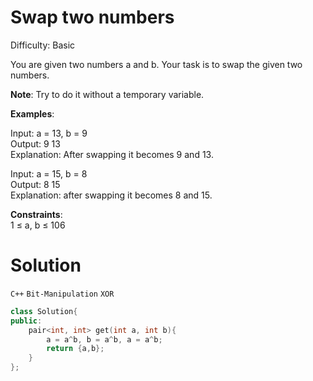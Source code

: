 # Swap two numbers  
Difficulty: Basic  

You are given two numbers a and b. Your task is to swap the given two numbers.  

**Note**: Try to do it without a temporary variable.  

**Examples**:  

Input: a = 13, b = 9  
Output: 9 13  
Explanation: After swapping it becomes 9 and 13.  

Input: a = 15, b = 8  
Output: 8 15  
Explanation: after swapping it becomes 8 and 15.  

**Constraints**:  
1 ≤ a, b ≤ 106  

# Solution
  `C++` `Bit-Manipulation` `XOR`

```cpp
class Solution{   
public:
    pair<int, int> get(int a, int b){
        a = a^b, b = a^b, a = a^b;
        return {a,b};
    }
};
```
